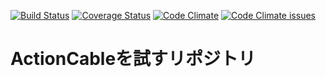 [![Build Status](https://travis-ci.org/mmmpa/cable_chat.svg)](https://travis-ci.org/mmmpa/cable_chat)
[![Coverage Status](https://coveralls.io/repos/mmmpa/cable_chat/badge.svg?branch=master&service=github)](https://coveralls.io/github/mmmpa/cable_chat?branch=master)
[![Code Climate](https://codeclimate.com/github/mmmpa/cable_chat/badges/gpa.svg)](https://codeclimate.com/github/mmmpa/cable_chat)
[![Code Climate issues](https://codeclimate.com/github/mmmpa/cable_chat/badges/issue_count.svg)](https://codeclimate.com/github/mmmpa/cable_chat)

# ActionCableを試すリポジトリ
